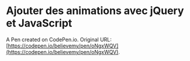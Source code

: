 # Ajouter des animations avec jQuery et JavaScript

A Pen created on CodePen.io. Original URL: [https://codepen.io/believemy/pen/oNgxWQV](https://codepen.io/believemy/pen/oNgxWQV).


